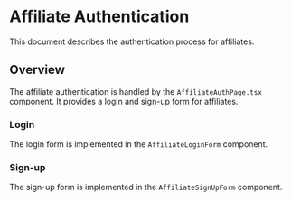 # Affiliate Authentication

This document describes the authentication process for affiliates.

## Overview

The affiliate authentication is handled by the `AffiliateAuthPage.tsx` component. It provides a login and sign-up form for affiliates.

### Login

The login form is implemented in the `AffiliateLoginForm` component.

### Sign-up

The sign-up form is implemented in the `AffiliateSignUpForm` component.